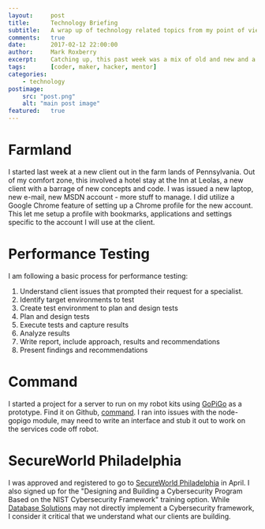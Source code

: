```yaml
---
layout:     post
title:      Technology Briefing
subtitle:   A wrap up of technology related topics from my point of view
comments:   true
date:       2017-02-12 22:00:00
author:     Mark Roxberry
excerpt:    Catching up, this past week was a mix of old and new and a new client for the next few weeks.
tags:       [coder, maker, hacker, mentor]
categories: 
    - technology
postimage: 
    src: "post.png"
    alt: "main post image"
featured:   true
---
```


# Farmland
I started last week at a new client out in the farm lands of Pennsylvania.  Out of my comfort zone, this involved a hotel stay at the Inn at Leolas, a new client with a barrage of new concepts and code.  I was issued a new laptop, new e-mail, new MSDN account - more stuff to manage.  I did utilize a Google Chrome feature of setting up a Chrome profile for the new account.  This let me setup a profile with bookmarks, applications and settings specific to the account I will use at the client.

# Performance Testing
I am following a basic process for performance testing:
1. Understand client issues that prompted their request for a specialist.
1. Identify target environments to test
1. Create test environment to plan and design tests
1. Plan and design tests
1. Execute tests and capture results
1. Analyze results
1. Write report, include approach, results and recommendations
1. Present findings and recommendations

# Command
I started a project for a server to run on my robot kits using [GoPiGo](https://www.dexterindustries.com/gopigo/) as a prototype.  Find it on Github, [command](https://github.com/roxberry/command).  I ran into issues with the node-gopigo module, may need to write an interface and stub it out to work on the services code off robot.

# SecureWorld Philadelphia
I was approved and registered to go to [SecureWorld Philadelphia](http://events.secureworldexpo.com/details/philadelphia-pa-2017/) in April.  I also signed up for the "Designing and Building a Cybersecurity Program Based on the NIST Cybersecurity Framework" training option.  While [Database Solutions](https://www.waveseeker.com/DSI/) may not directly implement a Cybersecurity framework, I consider it critical that we understand what our clients are building.

